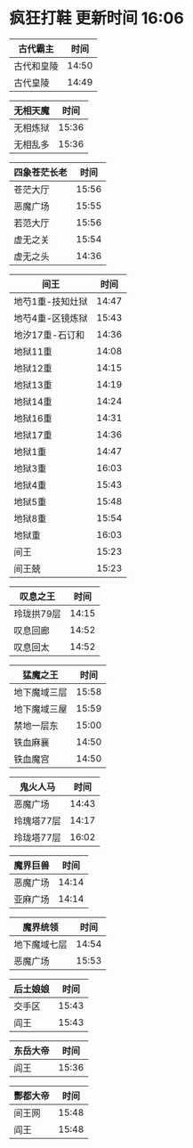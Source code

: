 # 疯狂打鞋 更新时间 16:06

| 古代霸主   | 时间    |
|--------|-------|
| 古代和皇陵 | 14:50 |
| 古代皇陵 | 14:49 |

| 无相天魔   | 时间    |
|--------|-------|
| 无相炼狱 | 15:36 |
| 无相乱多 | 15:36 |

| 四象苍茫长老   | 时间    |
|--------|-------|
| 苍茫大厅 | 15:56 |
| 恶魔广场 | 15:55 |
| 若范大厅 | 15:56 |
| 虚无之关 | 15:54 |
| 虚无之头 | 14:36 |

| 间王   | 时间    |
|--------|-------|
| 地芍1重-技知灶狱 | 14:47 |
| 地芍4重-区镜炼狱 | 15:43 |
| 地汐17重-石订和 | 14:36 |
| 地狱11重 | 14:08 |
| 地狱12重 | 14:15 |
| 地狱13重 | 14:19 |
| 地狱14重 | 14:24 |
| 地狱16重 | 14:31 |
| 地狱17重 | 14:36 |
| 地狱1重 | 14:47 |
| 地狱3重 | 16:03 |
| 地狱4重 | 15:43 |
| 地狱5重 | 15:48 |
| 地狱8重 | 15:54 |
| 地狱重 | 16:03 |
| 间王 | 15:23 |
| 间王兢 | 15:23 |

| 叹息之王   | 时间    |
|--------|-------|
| 玲珑拱79层 | 14:15 |
| 叹息回廊 | 14:52 |
| 叹息回太 | 14:52 |

| 猛魔之王   | 时间    |
|--------|-------|
| 地下魔域三层 | 15:58 |
| 地下魔域三屋 | 15:59 |
| 禁地一层东 | 15:00 |
| 铁血麻襄 | 14:50 |
| 铁血魔宫 | 14:50 |

| 鬼火人马   | 时间    |
|--------|-------|
| 恶魔广场 | 14:43 |
| 玲瑰塔77层 | 14:17 |
| 玲珑塔77层 | 16:02 |

| 魔界巨兽   | 时间    |
|--------|-------|
| 恶魔广场 | 14:14 |
| 亚麻广场 | 14:14 |

| 魔界统领   | 时间    |
|--------|-------|
| 地下魔域七层 | 14:54 |
| 恶魔广场 | 15:53 |

| 后土娘娘   | 时间    |
|--------|-------|
| 交手区 | 15:43 |
| 阎王 | 15:43 |

| 东岳大帝   | 时间    |
|--------|-------|
| 阎王 | 15:36 |

| 酆都大帝   | 时间    |
|--------|-------|
| 间王网 | 15:48 |
| 阎王 | 15:48 |